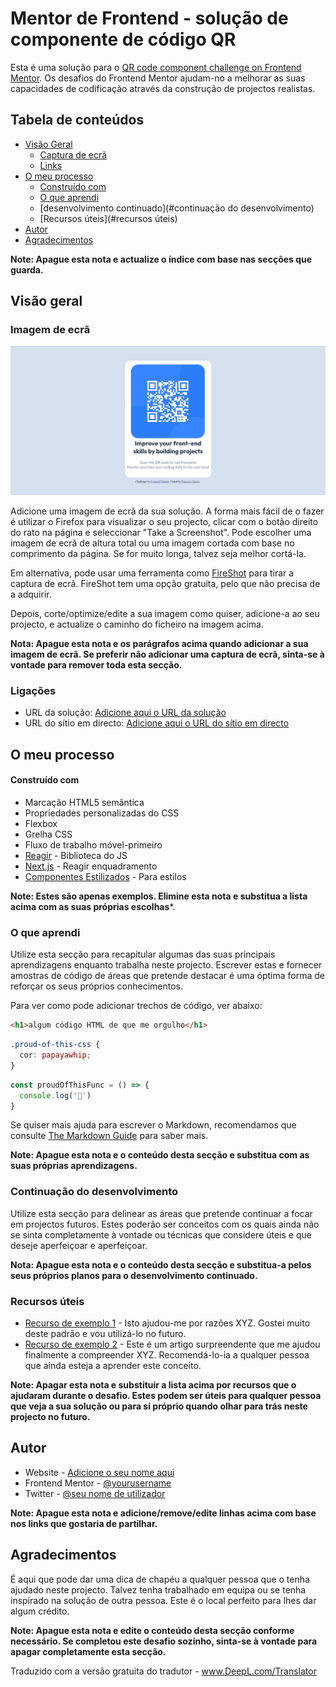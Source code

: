 # Mentor de Frontend - solução de componente de código QR

Esta é uma solução para o [QR code component challenge on Frontend Mentor](https://www.frontendmentor.io/challenges/qr-code-component-iux_sIO_H). Os desafios do Frontend Mentor ajudam-no a melhorar as suas capacidades de codificação através da construção de projectos realistas. 

## Tabela de conteúdos

- [Visão Geral](#overview)
  - [Captura de ecrã](#screenshot)
  - [Links](#links)
- [O meu processo](#my-process)
  - [Construído com](#built-with)
  - [O que aprendi](#what-i-learned)
  - [desenvolvimento continuado](#continuação do desenvolvimento)
  - [Recursos úteis](#recursos úteis)
- [Autor](#autor)
- [Agradecimentos](#acknowledgments)

**Note: Apague esta nota e actualize o índice com base nas secções que guarda.**

## Visão geral

### Imagem de ecrã

![Screenshot](design/screenshot.jpg)

Adicione uma imagem de ecrã da sua solução. A forma mais fácil de o fazer é utilizar o Firefox para visualizar o seu projecto, clicar com o botão direito do rato na página e seleccionar "Take a Screenshot". Pode escolher uma imagem de ecrã de altura total ou uma imagem cortada com base no comprimento da página. Se for muito longa, talvez seja melhor cortá-la.

Em alternativa, pode usar uma ferramenta como [FireShot](https://getfireshot.com/) para tirar a captura de ecrã. FireShot tem uma opção gratuita, pelo que não precisa de a adquirir. 

Depois, corte/optimize/edite a sua imagem como quiser, adicione-a ao seu projecto, e actualize o caminho do ficheiro na imagem acima.

**Nota: Apague esta nota e os parágrafos acima quando adicionar a sua imagem de ecrã. Se preferir não adicionar uma captura de ecrã, sinta-se à vontade para remover toda esta secção.**

### Ligações

- URL da solução: [Adicione aqui o URL da solução](https://your-solution-url.com)
- URL do sítio em directo: [Adicione aqui o URL do sítio em directo](https://your-live-site-url.com)

## O meu processo

#### Construído com

- Marcação HTML5 semântica
- Propriedades personalizadas do CSS
- Flexbox
- Grelha CSS
- Fluxo de trabalho móvel-primeiro
- [Reagir](https://reactjs.org/) - Biblioteca do JS
- [Next.js](https://nextjs.org/) - Reagir enquadramento
- [Componentes Estilizados](https://styled-components.com/) - Para estilos

**Note: Estes são apenas exemplos. Elimine esta nota e substitua a lista acima com as suas próprias escolhas***.

### O que aprendi

Utilize esta secção para recapitular algumas das suas principais aprendizagens enquanto trabalha neste projecto. Escrever estas e fornecer amostras de código de áreas que pretende destacar é uma óptima forma de reforçar os seus próprios conhecimentos.

Para ver como pode adicionar trechos de código, ver abaixo:

```html
<h1>algum código HTML de que me orgulho</h1>
```
```css
.proud-of-this-css {
  cor: papayawhip;
}
```
```js
const proudOfThisFunc = () => {
  console.log('🎉')
}
```

Se quiser mais ajuda para escrever o Markdown, recomendamos que consulte [The Markdown Guide](https://www.markdownguide.org/) para saber mais.

**Note: Apague esta nota e o conteúdo desta secção e substitua com as suas próprias aprendizagens.**

### Continuação do desenvolvimento

Utilize esta secção para delinear as áreas que pretende continuar a focar em projectos futuros. Estes poderão ser conceitos com os quais ainda não se sinta completamente à vontade ou técnicas que considere úteis e que deseje aperfeiçoar e aperfeiçoar.

**Nota: Apague esta nota e o conteúdo desta secção e substitua-a pelos seus próprios planos para o desenvolvimento continuado.**

### Recursos úteis

- [Recurso de exemplo 1](https://www.example.com) - Isto ajudou-me por razões XYZ. Gostei muito deste padrão e vou utilizá-lo no futuro.
- [Recurso de exemplo 2](https://www.example.com) - Este é um artigo surpreendente que me ajudou finalmente a compreender XYZ. Recomendá-lo-ia a qualquer pessoa que ainda esteja a aprender este conceito.

**Note: Apagar esta nota e substituir a lista acima por recursos que o ajudaram durante o desafio. Estes podem ser úteis para qualquer pessoa que veja a sua solução ou para si próprio quando olhar para trás neste projecto no futuro.**

## Autor

- Website - [Adicione o seu nome aqui](https://www.your-site.com)
- Frontend Mentor - [@yourusername](https://www.frontendmentor.io/profile/yourusername)
- Twitter - [@seu nome de utilizador](https://www.twitter.com/yourusername)

**Note: Apague esta nota e adicione/remove/edite linhas acima com base nos links que gostaria de partilhar.**

## Agradecimentos

É aqui que pode dar uma dica de chapéu a qualquer pessoa que o tenha ajudado neste projecto. Talvez tenha trabalhado em equipa ou se tenha inspirado na solução de outra pessoa. Este é o local perfeito para lhes dar algum crédito.

**Note: Apague esta nota e edite o conteúdo desta secção conforme necessário. Se completou este desafio sozinho, sinta-se à vontade para apagar completamente esta secção.**


Traduzido com a versão gratuita do tradutor - www.DeepL.com/Translator